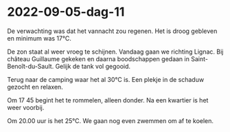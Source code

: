 # 2022-09-05-dag-11
De verwachting was dat het vannacht zou regenen. Het is droog gebleven en minimum was 17°C.

De zon staat al weer vroeg te schijnen. 
Vandaag gaan we richting Lignac. Bij château Guillaume gekeken en daarna boodschappen gedaan in Saint-Benoît-du-Sault. Gelijk de tank vol gegooid.

Terug naar de camping waar het al 30°C is.
Een plekje in de schaduw gezocht en relaxen.

Om 17 45 begint het te rommelen, alleen donder. Na een kwartier is het weer voorbij. 

Om 20.00 uur is het 25°C. We gaan nog even zwemmen om af te koelen.

